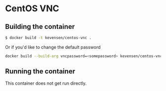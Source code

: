 # CentOS VNC

## Building the container
```bash
$ docker build -t kevensen/centos-vnc .
```
Or if you'd like to change the default password
```bash
docker build --build-arg vncpassword=<somepassword> kevensen/centos-vnc .
```
## Running the container
This container does not get run directly.
